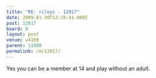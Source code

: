 ```yaml
---
title: "RE: rileys - 12017"
date: 2009-01-30T13:18:41.000Z
post: 12017
board: 8
layout: post
venue: v4169
parent: 11990
permalink: /m/12017/
---
```

Yes you can be a member at 14 and play without an adult.
